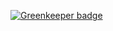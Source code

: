 

[![Greenkeeper badge](https://badges.greenkeeper.io/atikenny/nuffield-classes-notifier.svg)](https://greenkeeper.io/)